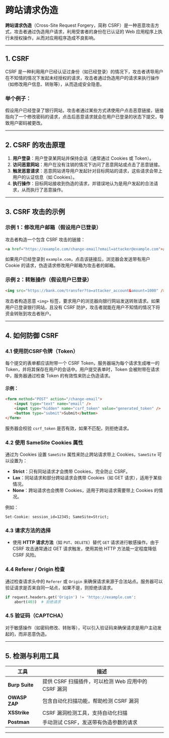 # 跨站请求伪造

**跨站请求伪造**（Cross-Site Request Forgery，简称 CSRF）是一种恶意攻击方式，攻击者通过伪造用户请求，利用受害者的身份在已认证的 Web 应用程序上执行未授权操作，从而对应用程序造成不良影响。

---

## 1. CSRF

CSRF 是一种利用用户已经认证过身份（如已经登录）的情况下，攻击者诱导用户在不知情的情况下发起未经授权的请求，攻击者通过伪造用户的请求来执行操作（如修改用户信息、转账等），从而造成安全隐患。

### 举个例子：

假设用户已经登录了银行网站，攻击者通过某些方式诱使用户点击恶意链接，链接指向了一个修改密码的请求，点击后恶意请求就会在用户已登录的状态下提交，导致用户密码被更改。

---

## 2. CSRF 的攻击原理

1. **用户登录**：用户登录某网站并保持会话（通常通过 Cookies 或 Token）。
2. **访问恶意网站**：用户在没有注销的情况下访问了恶意网站或点击了恶意链接。
3. **触发恶意请求**：恶意网站诱导用户发起针对目标网站的请求，这些请求会带上用户的认证信息（如 Cookies）。
4. **执行操作**：目标网站接收到伪造的请求，并错误地认为是用户发起的合法请求，从而执行了恶意操作。

---

## 3. CSRF 攻击的示例

### 示例 1：修改用户邮箱（假设用户已登录）

攻击者构造一个包含 CSRF 攻击的链接：
```html
<a href="https://example.com/change-email?email=attacker@example.com">点击这里领取奖励</a>
```
如果用户已经登录到 `example.com`，点击该链接后，浏览器会发送带有用户 Cookie 的请求，伪造请求修改用户邮箱为攻击者的邮箱。

### 示例 2：转账操作（假设用户已登录）

```html
<img src="https://bank.com/transfer?to=attacker_account&amount=1000" />
```
攻击者构造恶意 `<img>` 标签，要求用户的浏览器向银行网站发送转账请求。如果用户已登录银行网站，且没有 CSRF 防护，攻击者就能在用户不知情的情况下将资金转账到攻击者账户。

---

## 4. 如何防御 CSRF

### 4.1 **使用防CSRF令牌（Token）**

每个提交的表单都应该附带一个 CSRF Token，服务器端为每个请求生成唯一的 Token，并将其保存在用户的会话中。用户提交表单时，Token 会被附带在请求中，服务器通过检查 Token 的有效性来防止伪造请求。

#### 示例：
```html
<form method="POST" action="/change-email">
    <input type="text" name="email" />
    <input type="hidden" name="csrf_token" value="generated_token" />
    <button type="submit">Submit</button>
</form>
```

服务器会校验 `csrf_token` 是否有效，如果不匹配，则拒绝请求。

### 4.2 **使用 SameSite Cookies 属性**

通过为 Cookies 设置 `SameSite` 属性来防止跨站请求带上 Cookies，`SameSite` 可以设置为：

- **Strict**：只有同站请求才会携带 Cookies，完全防止 CSRF。
- **Lax**：同站请求和部分跨站请求会携带 Cookies（如 GET 请求），适用于某些情况。
- **None**：跨站请求也会携带 Cookies，适用于跨站请求需要带上 Cookies 的情况。

例如：
```http
Set-Cookie: session_id=12345; SameSite=Strict;
```

### 4.3 **请求方法的选择**

- 使用 **HTTP 请求方法**（如 `PUT`、`DELETE`）替代 `GET` 请求进行敏感操作。由于 CSRF 攻击通常通过 GET 请求触发，使用其他 HTTP 方法能一定程度降低 CSRF 风险。

### 4.4 **Referer / Origin 检查**

通过检查请求头中的 `Referer` 或 `Origin` 来确保请求来源于合法站点。服务器可以验证请求是否来自同一站点，如果不是，则拒绝该请求。

```python
if request.headers.get('Origin') != 'https://example.com':
    abort(403)  # 拒绝请求
```

### 4.5 **验证码（CAPTCHA）**

对于敏感操作（如密码修改、转账等），可以引入验证码来确保请求是用户主动发起的，而非恶意伪造。

---

## 5. 检测与利用工具

| 工具 | 描述 |
|------|------|
| **Burp Suite** | 提供 CSRF 扫描插件，可以检测 Web 应用中的 CSRF 漏洞 |
| **OWASP ZAP** | 包含自动化扫描功能，帮助检测 CSRF 漏洞 |
| **XSStrike** | CSRF 漏洞检测工具，支持自动化扫描 |
| **Postman** | 手动测试 CSRF，发送带有伪造参数的请求 |
  
---



